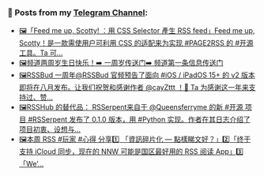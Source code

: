 ### 📰 Posts from my [Telegram Channel](https://t.me/s/aboutrss):
<!-- BLOG-POST-LIST:START -->
- [🖼「Feed me up, Scotty! ：用 CSS Selector 產生 RSS feed」Feed me up, Scotty！是一款需使用户可利用 CSS 的适配来为实现 #PAGE2RSS 的 #开源 工具。Ta 可...](https://t.me/aboutrss/1066)
- [🖼频道两周岁生日快乐！➡️ 一周岁传送门➡️ 频道第一条信息传送门](https://t.me/aboutrss/1065)
- [🖼RSSBud 一周年@RSSBud 官频预告了面向 #iOS / iPadOS 15+ 的 v2 版本即将在八月发布。让我们祝贺和感谢作者 @cayZttt ！👏  Ta 为感谢这一年来支持过、赞...](https://t.me/aboutrss/1064)
- [🖼RSSHub 的替代品： RSSerpent来自于 @Queensferryme 的新 #开源 项目 #RSSerpent 发布了 0.1.0 版本，用 #Python 实现。作者在其日志介绍了项目初衷、设想与...](https://t.me/aboutrss/1063)
- [🖼本周 RSS #玩家 #心得 分享1️⃣ 「資訊碎片化 — 點樣睇文好？」2️⃣「终于支持 iCloud 同步，现在的 NNW 可能是国区最好用的 RSS 阅读 App」3️⃣ 「We’...](https://t.me/aboutrss/1062)
<!-- BLOG-POST-LIST:END -->

<!--
**AboutRSS/AboutRSS** is a ✨ _special_ ✨ repository because its `README.md` (this file) appears on your GitHub profile.

Here are some ideas to get you started:

- 🔭 I’m currently working on ...
- 🌱 I’m currently learning ...
- 👯 I’m looking to collaborate on ...
- 🤔 I’m looking for help with ...
- 💬 Ask me about ...
- 📫 How to reach me: ...
- 😄 Pronouns: ...
- ⚡ Fun fact: ...
-->
